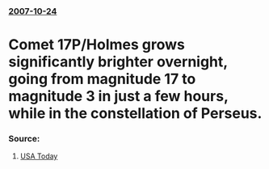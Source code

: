 ### [2007-10-24](/news/2007/10/24/index.md)

#  Comet 17P/Holmes grows significantly brighter overnight, going from magnitude 17 to magnitude 3 in just a few hours, while in the constellation of Perseus. 




### Source:

1. [USA Today](http://blogs.usatoday.com/techspace/2007/10/flash-news-flas.html)
